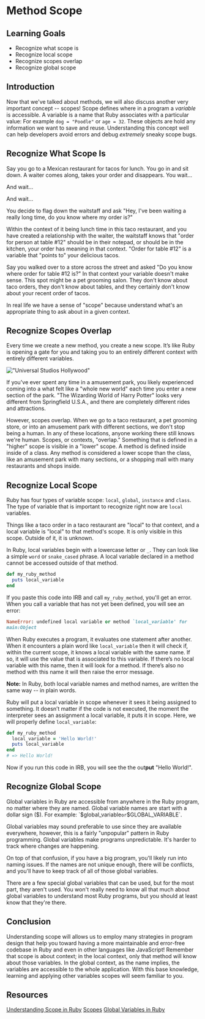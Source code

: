 # Method Scope 

## Learning Goals

- Recognize what scope is
- Recognize local scope
- Recognize scopes overlap
- Recognize global scope

## Introduction

Now that we've talked about methods, we will also discuss another very important
concept -- scopes! Scope defines where in a program a _variable_ is accessible.
A variable is a name that Ruby associates with a particular value: For example
`dog = "Poodle"` or `age = 32`. These objects are hold any information we want
to save and reuse. Understanding this concept well can help developers avoid
errors and debug _extremely_ sneaky scope bugs.

## Recognize What Scope Is

Say you go to a Mexican restaurant for tacos for lunch. You go in and sit down.
A waiter comes along, takes your order and disappears. You wait...

And wait...

And wait...

You decide to flag down the waitstaff and ask "Hey, I've been waiting a really
long time, do you know where my order is?"

Within the context of it being lunch time in this taco restaurant, and you have
created a relationship with the waiter, the waitstaff knows that "order for
person at table #12" should be in their notepad, or should be in the kitchen,
your order has meaning in that context. "Order for table #12" is a variable that
"points to" your delicious tacos.

Say you walked over to a store across the street and asked "Do you know where
order for table #12 is?" In that context your variable doesn't make sense. This
spot might be a pet grooming salon. They don't know about taco orders, they
don't know about tables, and they certainly don't know about your recent order
of tacos.

In real life we have a sense of "scope" because understand what's an appropriate
thing to ask about in a given context.

## Recognize Scopes Overlap

Every time we create a new method, you create a new scope. It’s like Ruby is
opening a gate for you and taking you to an entirely different context with
entirely different variables.

!["Universal Studios Hollywood"](https://www.universalstudioshollywood.com/wp-content/themes/ush_theme/assets/images/USH_Map_2018_Final.jpg)

If you've ever spent any time in a amusement park, you likely experienced coming
into a what felt like a "whole new world" each time you enter a new section of
the park. "The Wizarding World of Harry Potter" looks very different from
Springfield U.S.A., and there are completely different rides and attractions.

However, scopes overlap. When we go to a taco restaurant, a pet grooming store,
or into an amusement park with different sections, we don't stop being a human.
In any of these locations, anyone working there still knows we're human. Scopes,
or contexts, "overlap." Something that is defined in a "higher" scope is visible
in a "lower" scope. A method is defined inside inside of a class. Any method is
considered a lower scope than the class, like an amusement park with many
sections, or a shopping mall with many restaurants and shops inside.

## Recognize Local Scope

Ruby has four types of variable scope: `local`, `global`, `instance` and
`class`. The type of variable that is important to recognize right now are
`local` variables.

Things like a taco order in a taco restaurant are "local" to that context, and a
local variable is "local" to that method's scope. It is only visible in this
scope. Outside of it, it is unknown.

In Ruby, local variables begin with a lowercase letter or `_`. They can look
like a simple `word` or `snake_cased` phrase. A local variable declared in a
method cannot be accessed outside of that method.

```ruby
def my_ruby_method
  puts local_variable
end
```

If you paste this code into IRB and call `my_ruby_method`, you'll get an error.
When you call a variable that has not yet been defined, you will see an error:

```ruby
NameError: undefined local variable or method `local_variable' for
main:Object
```

When Ruby executes a program, it evaluates one statement after another. When it
encounters a plain word like `local_variable` then it will check if, within the
current scope, it knows a local variable with the same name. If so, it will use
the value that is associated to this variable. If there’s no local variable with
this name, then it will look for a method. If there’s also no method with this
name it will then raise the error message.

**Note:** In Ruby, both local variable names and method names, are written the
same way -- in plain words.

Ruby will put a local variable in scope whenever it sees it being assigned
to something. It doesn’t matter if the code is not executed, the moment the
interpreter sees an assignment a local variable, it puts it in scope. Here, we
will properly define `local_variable`:

```ruby
def my_ruby_method 
  local_variable = 'Hello World!'
  puts local_variable
end
# => Hello World!
```

Now if you run this code in IRB, you will see the the out**put** "Hello World!".

## Recognize Global Scope

Global variables in Ruby are accessible from anywhere in the Ruby program, no
matter where they are named. Global variable names are start with a dollar sign
($). For example: `$global_variable` or `$GLOBAL_VARIABLE`.

Global variables may sound preferable to use since they are available
everywhere, however, this is a fairly "unpopular" pattern in Ruby programming.
Global variables make programs unpredictable. It's harder to track where changes
are happening.

On top of that confusion, if you have a big program, you'll likely run into
naming issues. If the names are not unique enough, there will be conflicts, and
you'll have to keep track of all of those global variables.

There are a few special global variables that can be used, but for the most
part, they aren't used. You won't really need to know all that much about global
variables to understand most Ruby programs, but you should at least know that
they're there.

## Conclusion

Understanding scope will allows us to employ many strategies in program design
that help you toward having a more maintainable and error-free codebase in Ruby
and even in other languages like JavaScript! Remember that scope is about
context; in the local context, only that method will know about those variables.
In the global context, as the name implies, the variables are accessible to the
whole application. With this base knowledge, learning and applying other
variables scopes will seem familiar to you.

## Resources

[Understanding Scope in Ruby](https://www.sitepoint.com/understanding-scope-in-ruby/)
[Scopes](http://ruby-for-beginners.rubymonstas.org/writing_methods/scopes.html)
[Global Variables in Ruby](https://www.thoughtco.com/global-variables-2908384)